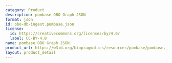 ```yaml
---
category: Product
description: pombase OBO Graph JSON
format: json
id: obo-db-ingest.pombase.json
license:
  id: https://creativecommons.org/licenses/by/4.0/
  label: CC-BY-4.0
name: pombase OBO Graph JSON
product_url: https://w3id.org/biopragmatics/resources/pombase/pombase.json
layout: product_detail
---
```


